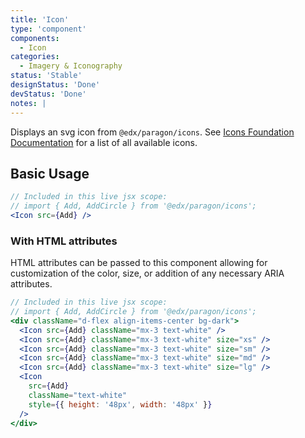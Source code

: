 ```yaml
---
title: 'Icon'
type: 'component'
components:
  - Icon
categories:
  - Imagery & Iconography
status: 'Stable'
designStatus: 'Done'
devStatus: 'Done'
notes: |
---
```


Displays an svg icon from `@edx/paragon/icons`. See [Icons Foundation Documentation](/foundations/icons) for a list of all available icons.

## Basic Usage

```jsx live
// Included in this live jsx scope:
// import { Add, AddCircle } from '@edx/paragon/icons';
<Icon src={Add} />
```

### With HTML attributes

HTML attributes can be passed to this component allowing for customization of the color, size, or addition of any necessary ARIA attributes.

```jsx live
// Included in this live jsx scope:
// import { Add, AddCircle } from '@edx/paragon/icons';
<div className="d-flex align-items-center bg-dark">
  <Icon src={Add} className="mx-3 text-white" />
  <Icon src={Add} className="mx-3 text-white" size="xs" />
  <Icon src={Add} className="mx-3 text-white" size="sm" />
  <Icon src={Add} className="mx-3 text-white" size="md" />
  <Icon src={Add} className="mx-3 text-white" size="lg" />
  <Icon
    src={Add}
    className="text-white"
    style={{ height: '48px', width: '48px' }}
  />
</div>
```
